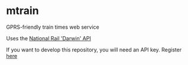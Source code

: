 # mtrain
GPRS-friendly train times web service

Uses the [National Rail 'Darwin' API](https://lite.realtime.nationalrail.co.uk/OpenLDBWS/)

If you want to develop this repository, you will need an API key. Register [here](http://www.nationalrail.co.uk/46391.aspx)
